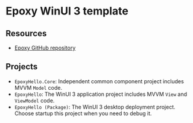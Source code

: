 # Epoxy WinUI 3 template

## Resources

* [Epoxy GitHub repository](https://github.com/kekyo/Epoxy)

## Projects

* `EpoxyHello.Core`: Independent common component project includes MVVM `Model` code.
* `EpoxyHello`: The WinUI 3 application project includes MVVM `View` and `ViewModel` code.
* `EpoxyHello (Package)`: The WinUI 3 desktop deployment project. Choose startup this project when you need to debug it.
